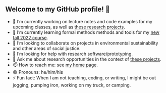 ## Welcome to my GitHub profile! 👋

<!--
**klaeufer/klaeufer** is a ✨ _special_ ✨ repository because its `README.md` (this file) appears on your GitHub profile.

Here are some ideas to get you started:
-->

- 🔭 I’m currently working on lecture notes and code examples for my upcoming classes, as well as [these research projects](https://klaeufer.github.io/#research).
- 🌱 I’m currently learning formal methods methods and tools for my [new fall 2022 course](https://laufer.cs.luc.edu/lucformalmethodscourse).
- 👯 I’m looking to collaborate on projects in environmental sustainability and other areas of social justice.
- 🤔 I’m looking for help with research software/prototyping.
- 💬 Ask me about research opportunities in the context of [these projects](https://klaeufer.github.io/#research).
- 📫 How to reach me: see [my home page](https://laufer.cs.luc.edu).
- 😄 Pronouns: he/him/his
- ⚡ Fun fact: When I am not teaching, coding, or writing, I might be out jogging, pumping iron, working on my truck, or camping.
